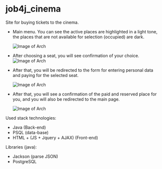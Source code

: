 # job4j_cinema

Site for buying tickets to the cinema.

- Main menu.
  You can see the active places are highlighted in a light tone,
  the places that are not available for selection (occupied) are dark.
  
  ![Image of Arch](https://github.com/SlartiBartFast-art/job4j_cinema/blob/main/image/Screenshot_1.jpg)

- After choosing a seat, you will see confirmation of your choice.
  ![Image of Arch](https://github.com/SlartiBartFast-art/job4j_cinema/blob/main/image/Screenshot_2.jpg)
  
- After that,
you will be redirected to the form for entering personal data and paying for the selected seat.
  
  ![Image of Arch](https://github.com/SlartiBartFast-art/job4j_cinema/blob/main/image/Screenshot_3.jpg)

- After that, you will see a confirmation of the paid and reserved place for you,
  and you will also be redirected to the main page.
  
  ![Image of Arch](https://github.com/SlartiBartFast-art/job4j_cinema/blob/main/image/Screenshot_4.jpg)

 Used stack technologies:
-  Java (Back-end)
-  PSQL (data-base)
-  HTML + (JS + Jquery + AJAX) (Front-end)

 Libraries (java):
-    Jackson (parse JSON)
-    PostgreSQL

